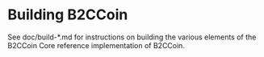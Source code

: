Building B2CCoin
================

See doc/build-*.md for instructions on building the various
elements of the B2CCoin Core reference implementation of B2CCoin.
